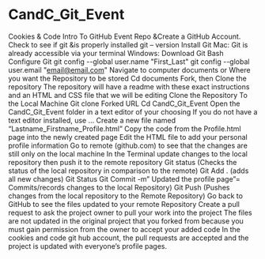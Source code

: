 # CandC_Git_Event
Cookies &amp; Code Intro To GitHub Event Repo
&amp;Create a GitHub Account. 
Check to see if git &amp;is properly installed 
git – version
Install Git
Mac: Git is already accessible via your terminal
Windows: Download Git Bash 
Configure Git
git config --global user.name "First_Last"
git config --global user.email "email@email.com"
Navigate to computer documents or Where you want the Repository to be stored
Cd documents
Fork, then Clone the repository
The repository will have a readme with these exact instructions and an HTML and CSS file that we will be editing
Clone the Repository To the Local Machine
Git clone  Forked URL
Cd CandC_Git_Event
Open the CandC_Git_Event folder in a text editor of your choosing
If you do not have a text editor installed, use … 
Create a new file named “Lastname_Firstname_Profile.html”
Copy the code from the Profile.html page into the newly created page
Edit the HTML file to add your personal profile information
Go to remote (github.com) to see that the changes are still only on the local machine
In the Terminal update changes to the local repository then push it to the remote repository
Git status (Checks the status of the local repository in comparison to the remote)
Git Add . (adds all new changes)
Git Status
Git Commit -m” Updated the profile page”= Commits/records changes to the local Repository)
Git Push (Pushes changes from the local repository to the Remote Repository)
Go back to GitHub to see the files updated to your remote Repository
Create a pull request to ask the project owner to pull your work into the project
 The files are not updated in the original project that you forked from because you must gain permission from the owner to accept your added code
In the cookies and code git hub account, the pull requests are accepted and the project is updated with everyone’s profile pages. 
 

